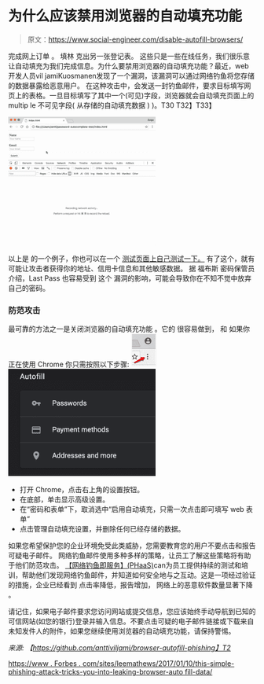 # 为什么应该禁用浏览器的自动填充功能

> 原文：<https://www.social-engineer.com/disable-autofill-browsers/>

完成网上订单 。 填林 克出另一张登记表。 这些只是一些在线任务，我们很乐意让自动填充为我们完成信息。为什么要禁用浏览器的自动填充功能？最近，web 开发人员vil jamiKuosmanen发现了一个漏洞，该漏洞可以通过网络钓鱼将您存储的数据暴露给恶意用户。 在这种攻击中，会发送一封钓鱼邮件，要求目标填写网页上的表格。一旦目标填写了其中一个(可见)字段，浏览器就会自动填充页面上的 multip le 不可见字段( 从存储的自动填充数据 ) )。T30
T32】T33】

![Why You Should Disable Autofill on Your Browsers](img/2eb481f2c43989b150ac927c3fb39c3e.png "Why You Should Disable Autofill on Your Browsers")

以上是 的一个例子，你也可以在一个 [测试页面上自己测试一下。](https://anttiviljami.github.io/browser-autofill-phishing/) 有了这个，就有可能让攻击者获得你的地址、信用卡信息和其他敏感数据。 据 福布斯 密码保管员介绍，Last Pass 也容易受到 这个 漏洞的影响，可能会导致你在不知不觉中放弃自己的密码。

### 防范攻击

最可靠的方法之一是关闭浏览器的自动填充功能 。它的 很容易做到， 和 如果你正在使用 Chrome 你只需按照以下步骤: ![screen-shot-2017-01-26-at-9-41-25-am](img/cd7676436bf1f885fbfbd626055c17f6.png) ![](img/33752278b3224748c53c9231c4b52c3f.png)

*   打开 Chrome，点击右上角的设置按钮。
*   在底部，单击显示高级设置。
*   在“密码和表单”下，取消选中“启用自动填充，只需一次点击即可填写 web 表单”
*   点击管理自动填充设置，并删除任何已经存储的数据。

如果您希望保护您的企业环境免受此类威胁，您需要教育您的用户不要点击和报告可疑电子邮件。 网络钓鱼邮件使用多种多样的策略，让员工了解这些策略将有助于他们防范攻击。 [【网络钓鱼即服务】(PHaaS)](https://www.social-engineer.com/services/phishing-as-a-service-phaas/)can为员工提供持续的测试和培训，帮助他们发现网络钓鱼邮件，并知道如何安全地与之互动。这是一项经过验证的措施，企业已经看到 点击率降低，报告增加， 网络上的恶意软件数量显著下降 。

请记住，如果电子邮件要求您访问网站或提交信息，您应该始终手动导航到已知的可信网站(如您的银行)登录并输入信息。不要点击可疑的电子邮件链接或下载来自未知发件人的附件，如果您继续使用浏览器的自动填充功能，请保持警惕。

*来源:
【https://github.com/anttiviljami/browser-autofill-phishing】T2*

[https://www . Forbes . com/sites/leemathews/2017/01/10/this-simple-phishing-attack-tricks-you-into-leaking-browser-auto fill-data/](https://www.forbes.com/sites/leemathews/2017/01/10/this-simple-phishing-attack-tricks-you-into-leaking-browser-autofill-data/)